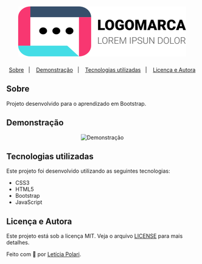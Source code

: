 <h1 align="center">
 <img src="https://raw.githubusercontent.com/Polaris851/Bootstrap/181ccb44f6cb40f4609a36192edb12de3c8d0270/imagens/logo.svg"alt="Site em Bootstrap" /> 
</h1>

<p align="center">
  <a href="#sobre">Sobre</a>&nbsp;&nbsp;&nbsp;|&nbsp;&nbsp;&nbsp;  
  <a href="#demonstração">Demonstração</a>&nbsp;&nbsp;&nbsp;|&nbsp;&nbsp;&nbsp;
  <a href="#tecnologias-utilizadas">Tecnologias utilizadas</a>&nbsp;&nbsp;&nbsp;|&nbsp;&nbsp;&nbsp;
  <a href="#licença-e-autora">Licença e Autora</a>
</p>

## Sobre

Projeto desenvolvido para o aprendizado em Bootstrap.

##  Demonstração

<p align="center">
    <img alt="Demonstração" title="Demonstração" 
    src="" />
</p>

## Tecnologias utilizadas

Este projeto foi desenvolvido utilizando as seguintes tecnologias:

- CSS3
- HTML5
- Bootstrap
- JavaScript

## Licença e Autora

Este projeto está sob a licença MIT. Veja o arquivo [LICENSE](https://github.com/Polaris851/Bootstrap/blob/main/LICENSE) para mais detalhes.

Feito com :purple_heart: por [Letícia Polari](https://github.com/Polaris851).
